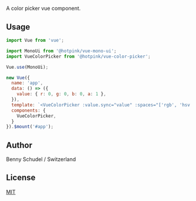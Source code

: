 # <VueColorPicker>

A color picker vue component.

## Usage

```javascript
import Vue from 'vue';

import MonoUi from '@hotpink/vue-mono-ui';
import VueColorPicker from '@hotpink/vue-color-picker';

Vue.use(MonoUi);

new Vue({
  name: 'app',
  data: () => ({
    value: { r: 0, g: 0, b: 0, a: 1 },
  }),
  template: `<VueColorPicker :value.sync="value" :spaces="['rgb', 'hsv', 'lchab']" />`
  components: {
    VueColorPicker,
  }
}).$mount('#app');
```

## Author
Benny Schudel / Switzerland

## License

[MIT](http://opensource.org/licenses/MIT)



